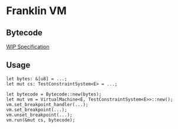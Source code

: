 # Franklin VM

## Bytecode

[WIP Specification](https://github.com/matter-labs/franklin/wiki/VM-Specification)

## Usage

    let bytes: &[u8] = ...;
    let mut cs: TestConstraintSystem<E> = ...;

    let bytecode = Bytecode::new(bytes);
    let mut vm = VirtualMachine<E, TestConstraintSystem<E>>::new();
    vm.set_breakpoint_handler(...);
    vm.set_breakpoint(...);
    vm.unset_breakpoint(...);
    vm.run(&mut cs, bytecode);
